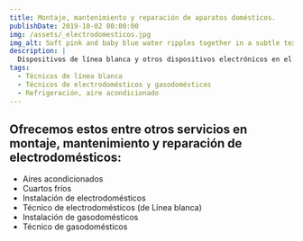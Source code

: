 ```yaml
---
title: Montaje, mantenimiento y reparación de aparatos domésticos.
publishDate: 2019-10-02 00:00:00
img: /assets/_electrodomesticos.jpg
img_alt: Soft pink and baby blue water ripples together in a subtle texture.
description: |
  Dispositivos de línea blanca y otros dispositivos electrónicos en el hogar u oficina, son manejados con las mejores manos, y en caso necesario darte instrucciones para que tus aparatos funcionen y se conserven en la major forma.
tags:
  - Técnicos de línea blanca
  - Técnicos de electrodomésticos y gasodomésticos
  - Refrigeración, aire acondicionado
---
```


## Ofrecemos estos entre otros servicios en montaje, mantenimiento y reparación de electrodomésticos:

- Aires acondicionados
- Cuartos fríos
- Instalación de electrodomésticos
- Técnico de electrodomésticos (de Línea blanca)
- Instalación de gasodomésticos
- Técnico de gasodomésticos
